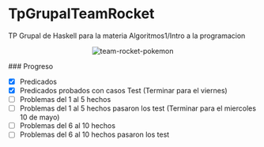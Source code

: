 # TpGrupalTeamRocket
TP Grupal de Haskell para la materia Algoritmos1/Intro a la programacion
<p align="center">
  <img src="https://user-images.githubusercontent.com/55926702/234432835-cee3b28a-a5b1-4f15-9a8f-c78ea48dc673.gif" alt="team-rocket-pokemon">
</p>
### Progreso

- [x] Predicados
- [X] Predicados probados con casos Test (Terminar para el viernes)
- [ ] Problemas del 1 al 5 hechos
- [ ] Problemas del 1 al 5 hechos pasaron los test (Terminar para el miercoles 10 de mayo)
- [ ] Problemas del 6 al 10 hechos
- [ ] Problemas del 6 al 10 hechos pasaron los test
